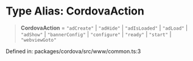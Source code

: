 # Type Alias: CordovaAction

> **CordovaAction** = `"adCreate"` \| `"adHide"` \| `"adIsLoaded"` \| `"adLoad"` \| `"adShow"` \| `"bannerConfig"` \| `"configure"` \| `"ready"` \| `"start"` \| `"webviewGoto"`

Defined in: packages/cordova/src/www/common.ts:3
